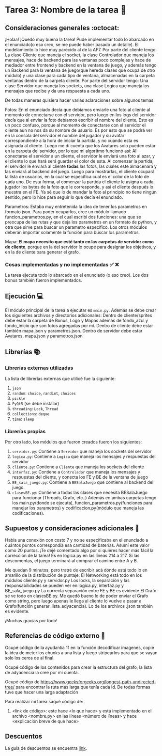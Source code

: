# Tarea 3: Nombre de la tarea :school_satchel:


## Consideraciones generales :octocat:
¡Holaa! ¡Quedó muy buena la tarea! Pude implementar todo lo abarcado en el enunciado(o eso creo, se me puede haber pasado un detalle).
El modelamiento lo hice muy parecido al de la AF7. Por parte del cliente tengo:
La clase Cliente que maneja el socket, la clase Controlador que maneja los mensajes, hace de backend para las ventanas poco complejas y hace de mediador entre frontend
y backend en la ventana de juego, y además tengo un Backend para la ventana de juego(que hereda clases que ocupa de otro módulo) y una clase para cada
tipo de ventana, almacenadas en la carpeta ventanas dentro de la carpeta cliente.
Por parte del servidor tengo:
Una clase Servidor que maneja los sockets, una clase Logica que maneja los mensajes que recibe y da una respuesta a cada uno.

De todas maneras quisiera hacer varias aclaraciones sobre algunos temas:

Fotos:
En el enunciado decía que debíamos enviarle una foto al cliente al momento de conectarse con el servidor, 
pero luego en los logs del servidor decía que al enviar la foto debíamos escribir el nombre del cliente. Esto es un poco confuso, porque al momento de conectarse con el servidor el cliente aun no nos da su nombre de usuario.
Es por esto que se podrá ver en la consola del servidor el nombre del jugador y su avatar correspondiente a la hora de iniciar la partida, y no cuando esta es asignada al cliente.
Luego me dí cuenta que los Avatares solo pueden estar en la carpeta del servidor, por lo que mi algoritmo funcionó así:
Al conectarse el servidor a un cliente, el servidor le enviará una foto al azar, y el cliente lo que hará será guardar el color de esta.
Al comenzar la partida, el servidor le enviará al cliente **todas** las fotos, las cuales este almacenará y las enviará al backend del juego.
Luego para mostrarlas, el cliente ocupará la lista de usuarios, en la cual se especifica cual es el color de la foto de cada uno. 
De esta forma, al comenzar la partida el cliente le asigna a cada jugador los bytes de la foto que le corresponde, y así el cliente después lo muestra en el FE.
Ya sé que lo de mandar la foto al principio no tiene ningún sentido, pero lo hice para seguir lo que decía el enunciado.

Parametros:
Estaba muy entretenida la idea de tener los parametros en formato json. Para poder ocuparlos, cree un módulo llamado funcion_parametros.py, en el cual escribí 
dos funciones: una que se preocupa de las rutas y que deja los parametros en un formato de python, y otra que sirve para buscar un parametro específico. 
Los otros módulos deberán importar solamente la función para buscar los parametros.

Mapa:
**El mapa necesito que esté tanto en las carpetas de servidor como de cliente**, porque en la del servidor lo ocupé para designar los objetivos, y en la de cliente
para generar el grafo.



### Cosas implementadas y no implementadas :white_check_mark: :x:

La tarea ejecuta todo lo abarcado en el enunciado (o eso creo). Los dos bonus también fueron implementados.

## Ejecución :computer:
El módulo principal de la tarea a ejecutar es  ```main.py```. Además se debe crear los siguientes archivos y directorios adicionales:
Dentro de cliente/sprites debe estar la carpeta de Bonus, Logo y Mapas además de fondo_azul y fondo_inicio que son fotos agregadas por mí.
Dentro de cliente debe estar también mapa.json y parametros.json.
Dentro de servidor debe estar Avatares, mapa.json y parametros.json


## Librerías :books:
### Librerías externas utilizadas
La lista de librerías externas que utilicé fue la siguiente:

1. ```json```
2. ```random```: ```choice```, ```randint```, ```choices```
3. ```pickle```
4. ```PyQt5``` (se debe instalar)
5. ```threading```: ```Lock```, ```Thread```
6. ```collections```: ```deque```
7. ```time```: ```sleep```

### Librerías propias
Por otro lado, los módulos que fueron creados fueron los siguientes:

1. ```servidor.py```: Contiene a ```Servidor``` que maneja los sockets del servidor
2. ```logica.py```: Contiene a ```Logica``` que maneja los mensajes y respuestas del servidor
3. ```cliente.py```: Contiene a ```Cliente``` que maneja los sockets del cliente
4. ```interfaz.py```: Contiene a ```Controlador``` que maneja los mensajes y respuestas del cliente, y conecta los FE y BE de la ventana de juego
5. ```BE_sala_juego.py```: Contiene a ```BESalaJuego``` que contiene al backend del juego.
6. ```clasesBE.py```: Contiene a todas las clases que necesita BESalaJuego para funcionar (Threads, Grafo, etc..)
Además en ambas carpetas tengo los main.py(donde se ejecuta), funcion_parametros.py(funciones para manejar los parametros) y codificacion.py(módulo que maneja las codificaciones).

## Supuestos y consideraciones adicionales :thinking:
Había una conexión con costo 7 y no se especificaba en el enunciado a cuántos puntos correspondía esa cantidad de baterías. Asumí este valor como 20 puntos.
¡Te dejé comentado algo por si quieres hacer más fácil la corrección de la tarea! Es en logica.py en las líneas 214 a 217. Si las descomentas, el juego terminará al comprar el camino entre A y B.

Me quedan 9 minutos, pero tratré de escribir acá dónde está todo lo en amarillo de la distribución de puntaje:
El Networking está todo en los módulos cliente.py y servidor.py
Los locks, la separación y las responsabilidades se pueden ver en logica.py, interfaz.py y BE_sala_juego.py
La correcta separación entre FE y BE es evidente
El Grafo se ve todo en clasesBE.py. Me quedó bueno lo de poder enviar el Grafo como string, pero luego apenas le llega al cliente lo vuelve a pasar a Grafo(función generar_lista_adyacencia).
Lo de los archivos .json también es evidente.

¡Muchas gracias por todo!


## Referencias de código externo :book:

Ocupé código de la ayudantía 11 en la función decodificar imagenes, copié la idea de meter los chunks a una lista y luego stripearlos para que se vayan solo los ceros de al final.

Ocupé código de los contenidos para crear la estructura del grafo, la lista de adyacencia la cree por mi cuenta.

Ocupé código de https://www.geeksforgeeks.org/longest-path-undirected-tree/ para encontrar la ruta más larga que tenía cada id. De todas formas tuve que hacer una larga adaptación

Para realizar mi tarea saqué código de:
1. \<link de código>: este hace \<lo que hace> y está implementado en el archivo <nombre.py> en las líneas <número de líneas> y hace <explicación breve de que hace>



## Descuentos
La guía de descuentos se encuentra [link](https://github.com/IIC2233/syllabus/blob/master/Tareas/Descuentos.md).
